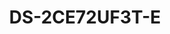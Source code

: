 ---
id: 1
title: "DS-2CE72UF3T-E"
slug: "turbo-1"
subTitle: "4K ColorVu PoC Fixed Turret Camera"
category: "turbohd"
imgCard: "/src/assets/images/turbohd/DS-2CE72UF3T-E/DS-2CE72UF3T-E.webp"
imgAlt: "DS-2CE72UF3T-E"
thumbnails: [
  "/src/assets/images/turbohd/DS-2CE72UF3T-E/DS-2CE72UF3T-E.webp",
]
features: [
  "8 MP resolution (3840 × 2160) for ultra-HD 4K imaging",
  "24/7 full-color surveillance with ColorVu technology",
  "130 dB true WDR for clear imaging in backlit scenes",
  "3D DNR for sharp, low-noise video output",
  "Fixed lens options: 2.8 mm and 3.6 mm",
  "Up to 40 m white light for bright night-time visibility",
  "IP67-rated for reliable outdoor use in all weather conditions"
]
rating: 5
reviewCount: 50
specifications: {
  Camera: {
    Image_Sensor: "8 MP CMOS",
    Signal_System: "PAL/NTSC",
    Max_Resolution: "3840 (H) × 2160 (V)",
    Min_Illumination: "0.0005 Lux@(F1.0, AGC ON), 0 Lux with white light",
    Shutter_Time: {
      PAL: "1/12.5 s to 1/50,000 s",
      NTSC: "1/15 s to 1/50,000 s"
    },
    Day_Night: "24/7 Color Imaging",
    Angle_Adjustment: "Pan: 0° to 360°, Tilt: 0° to 180°, Rotation: 0° to 360°"
  },
  Lens: {
    Lens_Type: "2.8 mm, 3.6 mm, 6 mm fixed focal lens",
    Focal_Length_FOV: {
      "2.8 mm": "Horizontal FOV: 110°, Vertical FOV: 59°, Diagonal FOV: 131°",
      "3.6 mm": "Horizontal FOV: 93°, Vertical FOV: 48°, Diagonal FOV: 113°",
      "6 mm": "Horizontal FOV: 57°, Vertical FOV: 30°, Diagonal FOV: 67°"
    },
    Lens_Mount: "M16"
  },
  Image: {
    Frame_Rate: "TVI: 8 MP @ 12.5 fps/15 fps, 3K @ 20 fps, 1080P @ 25 fps/30 fps",
    Wide_Dynamic_Range_WDR: "≥130 dB",
    Image_Parameters_Switch: "STD/HIGH-SAT/HIGHLIGHT",
    Day_Night_Mode: "Color",
    White_Balance: "Auto/Manual",
    Image_Enhancement: "WDR, BLC, HLC, Global, HLS",
    Privacy_Mask: "4 programmable privacy masks",
    Noise_Reduction: "3D DNR/2D DNR",
    Image_Settings: "Brightness, Contrast, Mirror, Sharpness, Anti-Banding, Smart Light, AGC"
  },
  General: {
    Language: "English",
    Operating_Condition: "-40°C to 60°C (-40°F to 140°F), Humidity: 90% or less (non-condensing)",
    Material: "Metal",
    Communication: "HIKVISION-C",
    Dimension: "194.2 mm × 78 mm × 74.5 mm (7.65\" × 3.07\" × 2.93\")",
    Weight: "Approx. 566 g (1.25 lb.)",
    Power: {
      Supply: "12 VDC ± 25%/PoC.at",
      Consumption: "Max. 5.1 W",
      Recommendation: "You are recommended to use one power adapter for one camera, and use 2-pin power supply for long-distance power supply."
    }
  }
}
---